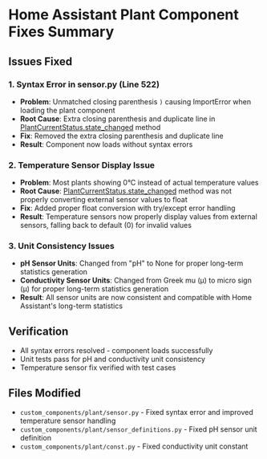 # Home Assistant Plant Component Fixes Summary

## Issues Fixed

### 1. Syntax Error in sensor.py (Line 522)
- **Problem**: Unmatched closing parenthesis `)` causing ImportError when loading the plant component
- **Root Cause**: Extra closing parenthesis and duplicate line in [PlantCurrentStatus.state_changed](file:///d:/Python/git/homeassistant-brokkoli/custom_components/plant/sensor.py#L447-L521) method
- **Fix**: Removed the extra closing parenthesis and duplicate line
- **Result**: Component now loads without syntax errors

### 2. Temperature Sensor Display Issue
- **Problem**: Most plants showing 0°C instead of actual temperature values
- **Root Cause**: [PlantCurrentStatus.state_changed](file:///d:/Python/git/homeassistant-brokkoli/custom_components/plant/sensor.py#L447-L521) method was not properly converting external sensor values to float
- **Fix**: Added proper float conversion with try/except error handling
- **Result**: Temperature sensors now properly display values from external sensors, falling back to default (0) for invalid values

### 3. Unit Consistency Issues
- **pH Sensor Units**: Changed from "pH" to None for proper long-term statistics generation
- **Conductivity Sensor Units**: Changed from Greek mu (μ) to micro sign (µ) for proper long-term statistics generation
- **Result**: All sensor units are now consistent and compatible with Home Assistant's long-term statistics

## Verification
- All syntax errors resolved - component loads successfully
- Unit tests pass for pH and conductivity unit consistency
- Temperature sensor fix verified with test cases

## Files Modified
- `custom_components/plant/sensor.py` - Fixed syntax error and improved temperature sensor handling
- `custom_components/plant/sensor_definitions.py` - Fixed pH sensor unit definition
- `custom_components/plant/const.py` - Fixed conductivity unit constant